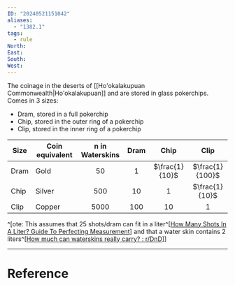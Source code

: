 ```yaml
---
ID: "20240521151042"
aliases:
  - "1382.1"
tags:
  - rule
North: 
East: 
South: 
West:
---
```

The coinage in the deserts of [[Ho'okalakupuan Commonwealth|Ho'okalakupuan]] and are stored in glass pokerchips. Comes in 3 sizes:

- Dram, stored in a full pokerchip
- Chip, stored in the outer ring of a pokerchip
- Clip, stored in the inner ring of a pokerchip

| Size | Coin equivalent | n in Waterskins | Dram |      Chip      |      Clip       |
| ---- | --------------- | :-------------: | :--: | :------------: | :-------------: |
| Dram | Gold            |       50        |  1   | $\frac{1}{10}$ | $\frac{1}{100}$ |
| Chip | Silver          |       500       |  10  |       1        | $\frac{1}{10}$  |
| Clip | Copper          |      5000       | 100  |       10       |        1        |
^[ote: This assumes that 25 shots/dram can fit in a liter^[[How Many Shots In A Liter? Guide To Perfecting Measurement](https://baccocharleston.com/cooking-tips/how-many-shots-in-a-liter)] and that a water skin contains 2 liters^[[How much can waterskins really carry? : r/DnD](https://www.reddit.com/r/DnD/comments/dkfruh/how_much_can_waterskins_really_carry/)]]

---

# Reference